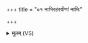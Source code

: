 +++
title = "०१ नाभिरहंरयीणां नाभिः"

+++
<details><summary>मूलम् (VS)</summary>

नाभि॑र॒हंर॑यी॒णां नाभिः॑ समा॒नानां॑ भूयासम् ॥
</details>